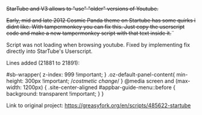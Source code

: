 <strike>StarTube and V3 allows to "use" "older" versions of Youtube.

Early, mid and late 2012 Cosmic Panda theme on Startube has some quirks i didnt like.
With tampermonkey you can fix this.
Just copy the userscript code and make a new tampermonkey script with that text inside it.</strike>¨

Script was not loading when browsing youtube.
Fixed by implementing fix directly into StarTube's Userscript.

Lines added (21881 to 21891):

#sb-wrapper{
z-index: 999 !important;
}
.oz-default-panel-content{
min-height: 300px !important; /*costmetic change*/
}
@media screen and (max-width: 1200px) {
.site-center-aligned #appbar-guide-menu::before {
background: transparent !important;
    }
}


Link to original project: https://greasyfork.org/en/scripts/485622-startube
